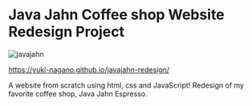 # Java Jahn Coffee shop Website Redesign Project
![javajahn](https://user-images.githubusercontent.com/32025126/222068205-55212c96-9b76-4e2d-aa7e-b0bcf47d351c.gif)


https://yuki-nagano.github.io/javajahn-redesign/

A website from scratch using html, css and JavaScript! Redesign of my favorite coffee shop, Java Jahn Espresso. 
